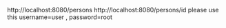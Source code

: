 http://localhost:8080/persons
http://localhost:8080/persons/id
 please use this 
      username=user ,
      password=root
